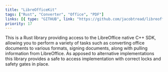```yaml
---
title: "LibreOfficeKit"
tags: ["Rust", "Converter", "Office", "PDF"]
links: [{ type: "GITHUB", link: "https://github.com/jacobtread/libreofficekit" }]
priority: 17
---
```


This is a Rust library providing access to the LibreOffice native C++ SDK, allowing you
to perform a variety of tasks such as converting office documents to various formats, signing documents, along with pulling information from LibreOffice. As apposed to alternative implementations this library provides a safe to access implementation with
correct locks and safety gates in place.